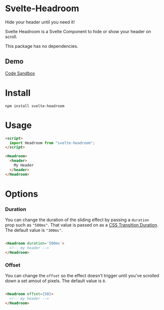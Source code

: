 # Svelte-Headroom

Hide your header until you need it! 

Svelte Headroom is a Svelte Component to hide or show your header on scroll.

This package has no dependencies.

## Demo

[Code Sandbox](https://codesandbox.io/embed/svelte-headroom-demo-cf7lv)

# Install

`npm install svelte-headroom`

# Usage

```html
<script>
  import Headroom from "svelte-headroom";
</script>

<Headroom>
  <header>
    My Header
  </header>
</Headroom>

```

# Options

### Duration

You can change the duration of the sliding effect by passing a `duration` prop such as `"500ms"`. That value is passed on as a [CSS Transition Duration](https://developer.mozilla.org/en-US/docs/Web/CSS/transition-duration). The default value is `"300ms"`.

```html

<Headroom duration='500ms'>
  <!-- my header -->
</Headroom>

```

### Offset

You can change the `offset` so the effect doesn't trigger until you've scrolled down a set amout of pixels. The default value is `0`.

```html

<Headroom offset={50}>
  <!-- my header -->
</Headroom>

```
